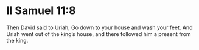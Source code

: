 # II Samuel 11:8

Then David said to Uriah, Go down to your house and wash your feet. And Uriah went out of the king’s house, and there followed him a present from the king.
